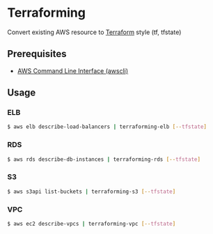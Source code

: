 # Terraforming
Convert existing AWS resource to [Terraform](https://terraform.io/) style (tf, tfstate)

## Prerequisites

- [AWS Command Line Interface (awscli)](http://aws.amazon.com/cli/?nc2=h_ls)

## Usage

### ELB

```bash
$ aws elb describe-load-balancers | terraforming-elb [--tfstate]
```

### RDS

```bash
$ aws rds describe-db-instances | terraforming-rds [--tfstate]
```

### S3

```bash
$ aws s3api list-buckets | terraforming-s3 [--tfstate]
```

### VPC

```bash
$ aws ec2 describe-vpcs | terraforming-vpc [--tfstate]
```
